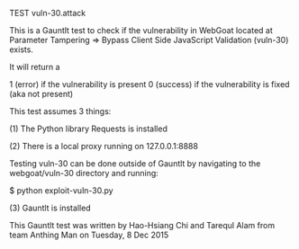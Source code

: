 TEST vuln-30.attack

This is a Gauntlt test to check if the vulnerability in WebGoat located at Parameter Tampering => Bypass Client Side JavaScript Validation (vuln-30) exists.

It will return a

1 (error) if the vulnerability is present
0 (success) if the vulnerability is fixed (aka not present)

This test assumes 3 things:

(1) The Python library Requests is installed

(2) There is a local proxy running on 127.0.0.1:8888

Testing vuln-30 can be done outside of Gauntlt by navigating to the webgoat/vuln-30 directory and running:

$ python exploit-vuln-30.py

(3) Gauntlt is installed

This Gauntlt test was written by Hao-Hsiang Chi and Tarequl Alam from team Anthing Man on Tuesday, 8 Dec 2015
